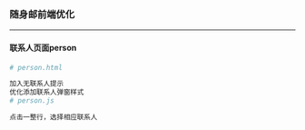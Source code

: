 ### 随身邮前端优化
---------
#### 联系人页面person
``` bash
# person.html

加入无联系人提示
优化添加联系人弹窗样式
# person.js

点击一整行，选择相应联系人
